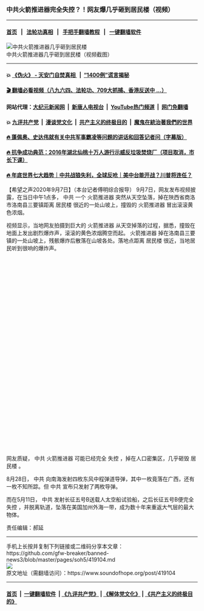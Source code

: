 ### 中共火箭推进器完全失控？！网友爆几乎砸到居民楼（视频）
------------------------

#### [首页](https://github.com/gfw-breaker/banned-news3/blob/master/README.md) &nbsp;&nbsp;|&nbsp;&nbsp; [法轮功真相](https://github.com/begood0513/basic/blob/master/README.md)  &nbsp;&nbsp;|&nbsp;&nbsp; [手把手翻墙教程](https://github.com/gfw-breaker/guides/wiki)  &nbsp;&nbsp;|&nbsp;&nbsp; [一键翻墙软件](https://github.com/gfw-breaker/nogfw/blob/master/README.md)  



<div><img alt="中共火箭推进器几乎砸到居民楼" src="https://img.soundofhope.org/2020-09/wuhanfeiyan_2020-09-07_1-1599485210231.jpg"/>
<br/><figcaption class="caption">
 中共火箭推进器几乎砸到居民楼（视频截图）
</figcaption></div><hr/>

#### 💥 [《伪火》 - 天安门自焚真相 ](http://141.164.51.119:10000/videos/blog/weihuo.html)&nbsp; |&nbsp; [“1400例”谎言揭秘  ](http://141.164.51.119:10000/videos/blog/jiexi1400.html)

#### [ 🎬  翻墙必看视频（八九六四、法轮功、709大抓捕、香港反送中 ...）](https://github.com/gfw-breaker/links/blob/master/banned.md)

#### 网站代理：[大纪元新闻网](http://167.172.10.89:10080/gb/) &nbsp;|&nbsp; [新唐人电视台](http://167.172.10.89:8808/gb/)  &nbsp;|&nbsp; [YouTube热门频道](http://158.247.203.241/youtube.html) &nbsp;|&nbsp; [网门免翻墙](http://158.247.203.241:11000/show.aspx?name=ogHome)

#### 💥 [九评共产党](http://141.164.51.119:10000/videos/res/jiuping/)&nbsp; |&nbsp; [漫谈党文化](http://141.164.51.119:10000/videos/res/mtdwh/)&nbsp; |&nbsp; [共产主义的终极目的](http://141.164.51.119:10000/videos/res/zjmd/)&nbsp; |&nbsp; [魔鬼在統治著我們的世界](http://141.164.51.119:10000/videos/res/TheSpecter/)  

#### [ 🔥  蓬佩奥、史达伟就有关中共军事霸凌等问题的讲话和回答记者问（字幕版）](http://141.164.51.119:10000/videos/news/pompeo7.html)

#### [ 🔥  抗争成功典范：2016年湖北仙桃十万人游行示威反垃圾焚烧厂（项目取消，市长下课）](http://141.164.51.119:10000/videos/news/xiantao.html)

#### [ 🔥  年底世界七大趋势｜中共战狼失利，全球反呛｜美中台能开战？川普将连任？](http://141.164.51.119:10000/videos/news/tanghao02.html)

<div><div class="Content__Wrapper sc-1bvya0-0 grZQxZ">
 <p class="meta-top">
  <span class="meta">
   【希望之声2020年9月7日】（本台记者傅明综合报导）
  </span>
  9月7日，网友发布视频披露，在当日中午1点多，
  <ok href="/term/1059">
   中共
  </ok>
  一个
  <ok href="/term/113821">
   火箭推进器
  </ok>
  突然从天空坠落，掉在陜西省商洛市洛南县三要镇距离
  <ok href="/term/76171">
   居民楼
  </ok>
  很近的一处山坡上，撞毁的
  <ok href="/term/113821">
   火箭推进器
  </ok>
  冒出滚滚黄色浓烟。
 </p>
 <p>
  视频显示，当地网友拍摄到巨大的
  <ok href="/term/113821">
   火箭推进器
  </ok>
  从天空掉落的过程，据悉，撞毁在地面上发出剧烈爆炸声，滚滚的黄色浓烟腾空而起。
  <ok href="/term/113821">
   火箭推进器
  </ok>
  掉在洛南县三要镇的一处山坡上，残骸爆炸后散落在山坡各处。落地点距离
  <ok href="/term/76171">
   居民楼
  </ok>
  很近，当地居民听到很响的爆炸声。
 </p>
 <div class="soh-embed">
  <div class="soh-embed-inner">
   <div class="iframely-embed" style="max-width: 550px;">
    <div class="iframely-responsive" style="padding-bottom: 100%;">
    </div>
   </div>
  </div>
 </div>
 <p>
  网友质疑，
  <ok href="/term/1059">
   中共
  </ok>
  <ok href="/term/113821">
   火箭推进器
  </ok>
  可能已经完全
  <ok href="/term/120104">
   失控
  </ok>
  ，掉在人口密集区，几乎砸毁
  <ok href="/term/76171">
   居民楼
  </ok>
  。
 </p>
 <p>
  8月28日，
  <ok href="/term/1059">
   中共
  </ok>
  向南海发射四枚东风中程弹道导弹，其中一枚竟落在广西，还有一枚不知所踪。但
  <ok href="/term/1059">
   中共
  </ok>
  宣布只发射了两枚导弹。
 </p>
 <p>
  而在5月11日，
  <ok href="/term/1059">
   中共
  </ok>
  发射长征五号B送载人太空船试验船，之后长征五号B便完全
  <ok href="/term/120104">
   失控
  </ok>
  ，并脱离轨道，坠落在美国加州外海一带，成为数十年来重返大气层的最大物体。
 </p>
 <p class="meta-btm">
  责任编辑：郝延
 </p>
</div>
</div>
<hr/>
手机上长按并复制下列链接或二维码分享本文章：<br/>
https://github.com/gfw-breaker/banned-news3/blob/master/pages/soh5/419104.md <br/>
<a href='https://github.com/gfw-breaker/banned-news3/blob/master/pages/soh5/419104.md'><img src='https://github.com/gfw-breaker/banned-news3/blob/master/pages/soh5/419104.md.png'/></a> <br/>
原文地址（需翻墙访问）：https://www.soundofhope.org/post/419104


------------------------
#### [首页](https://github.com/gfw-breaker/banned-news3/blob/master/README.md) &nbsp;|&nbsp; [一键翻墙软件](https://github.com/gfw-breaker/nogfw/blob/master/README.md) &nbsp;| [《九评共产党》](https://github.com/gfw-breaker/9ping.md/blob/master/README.md#九评之一评共产党是什么) | [《解体党文化》](https://github.com/gfw-breaker/jtdwh.md/blob/master/README.md) | [《共产主义的终极目的》](https://github.com/gfw-breaker/gczydzjmd.md/blob/master/README.md)


<img src='http://gfw-breaker.win/banned-news3/pages/soh5/419104.md' width='0px' height='0px'/>
